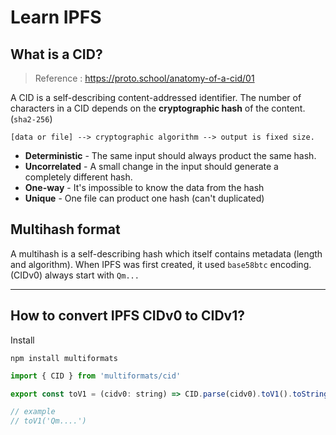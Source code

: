 # Learn IPFS


## What is a CID?

> Reference : https://proto.school/anatomy-of-a-cid/01

A CID is a self-describing content-addressed identifier. The number of characters in a CID depends on the **cryptographic hash** of the content. (`sha2-256`)

```
[data or file] --> cryptographic algorithm --> output is fixed size.
```

- **Deterministic** - The same input should always product the same hash.
- **Uncorrelated** - A small change in the input should generate a completely different hash.
- **One-way** - It's impossible to know the data from the hash
- **Unique** - One file can product one hash (can't duplicated)

## Multihash format

A multihash is a self-describing hash which itself contains metadata (length and algorithm). When IPFS was first created, it used `base58btc` encoding. (CIDv0) always start with `Qm...`

---

## How to convert IPFS CIDv0 to CIDv1?

Install

```
npm install multiformats
```


```js
import { CID } from 'multiformats/cid'

export const toV1 = (cidv0: string) => CID.parse(cidv0).toV1().toString()

// example
// toV1('Qm....')
```

